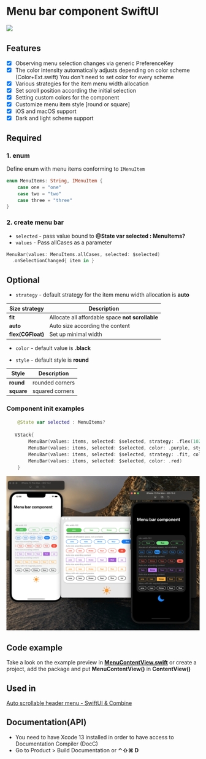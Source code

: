 # Menu bar component SwiftUI

[![](https://img.shields.io/endpoint?url=https%3A%2F%2Fswiftpackageindex.com%2Fapi%2Fpackages%2Figor11191708%2Fd3-menu-bar%2Fbadge%3Ftype%3Dplatforms)](https://swiftpackageindex.com/igor11191708/d3-menu-bar)

## Features
- [x] Observing menu selection changes via generic PreferenceKey
- [x] The color intensity automatically adjusts depending on color scheme (Color+Ext.swift) You don't need to set color for every scheme
- [x] Various strategies for the item menu width allocation
- [x] Set scroll position according the initial selection
- [x] Setting custom colors for the component
- [x] Customize menu item style [round or square]
- [x] iOS and macOS support
- [x] Dark and light scheme support

## Required

### 1. enum
Define enum with menu items conforming to ```IMenuItem```

```Swift 
enum MenuItems: String, IMenuItem {
    case one = "one"
    case two = "two"
    case three = "three"
}
```
### 2. create menu bar

* `selected` - pass value bound to **@State var selected : MenuItems?**
* `values` - Pass allCases as a parameter

```Swift 
MenuBar(values: MenuItems.allCases, selected: $selected)
  .onSelectionChanged{ item in }
```

## Optional

* `strategy` - default strategy for the item menu width allocation is **auto**

| Size strategy | Description |
| --- | --- |
|**fit**| Allocate all affordable space **not scrollable**|
|**auto**| Auto size according the content |
|**flex(CGFloat)**| Set up minimal width|

* `color` - default value is **.black**

* `style` - default style is **round**

| Style | Description |
| --- | --- |
|**round**| rounded corners |
|**square**| squared corners |


### Component init examples

```Swift
    @State var selected : MenuItems?

   VStack{
        MenuBar(values: items, selected: $selected, strategy: .flex(102), color: .green)
        MenuBar(values: items, selected: $selected, color: .purple, style: .square)
        MenuBar(values: items, selected: $selected, strategy: .fit, color: .blue)        
        MenuBar(values: items, selected: $selected, color: .red)
    } 
```
[![click to watch expected UI behavior for the example](https://github.com/The-Igor/d3-menu-bar/blob/main/Sources/img/img.png)](https://youtu.be/PQRkU7yWUrk)

## Code example

Take a look on the example preview in [**MenuContentView.swift**](https://github.com/The-Igor/d3-menu-bar/blob/main/Sources/d3-menu-bar/example/MenuViewExample.swift) or create a project, add the package and put **MenuContentView()** in **ContentView()**

## Used in
[Auto scrollable header menu - SwiftUI & Combine](https://github.com/The-Igor/d3-scrollable-menu-list)

## Documentation(API)
- You need to have Xcode 13 installed in order to have access to Documentation Compiler (DocC)
- Go to Product > Build Documentation or **⌃⇧⌘ D**
